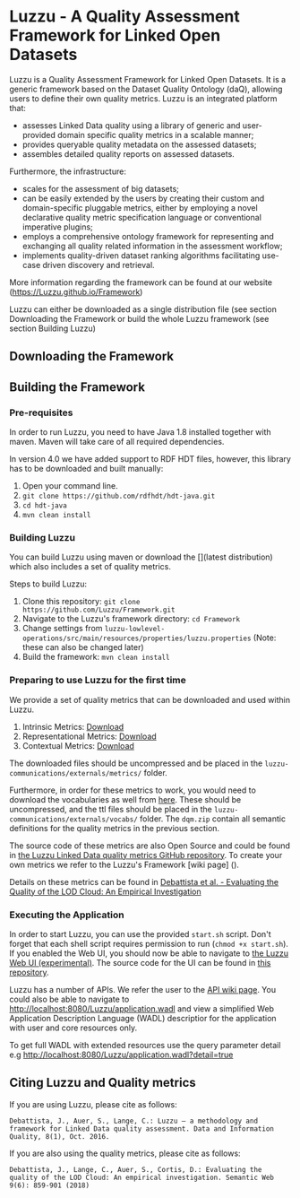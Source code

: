 # Luzzu - A Quality Assessment Framework for Linked Open Datasets

Luzzu is a Quality Assessment Framework for Linked Open Datasets. It is a generic framework based on the Dataset Quality Ontology (daQ), allowing users to define their own quality metrics. Luzzu is an integrated platform that:
- assesses Linked Data quality using a library of generic and user-provided domain specific quality metrics in a scalable manner;
- provides queryable quality metadata on the assessed datasets;
- assembles detailed quality reports on assessed datasets.

Furthermore, the infrastructure:
- scales for the assessment of big datasets;
- can be easily extended by the users by creating their custom and domain-specific pluggable metrics, either by employing a novel declarative quality metric specification language or conventional imperative plugins;
- employs a comprehensive ontology framework for representing and exchanging all quality related information in the assessment workflow;
- implements quality-driven dataset ranking algorithms facilitating use-case driven discovery and retrieval.

More information regarding the framework can be found at our website (https://Luzzu.github.io/Framework)

Luzzu can either be downloaded as a single distribution file (see section Downloading the Framework or build the whole Luzzu framework (see section Building Luzzu)

## Downloading the Framework

## Building the Framework

### Pre-requisites
In order to run Luzzu, you need to have Java 1.8 installed together with maven. Maven will take care of all required dependencies.

In version 4.0 we have added support to RDF HDT files, however, this library has to be downloaded and built manually:
  1. Open your command line.
  2. `git clone https://github.com/rdfhdt/hdt-java.git`
  3. `cd hdt-java`
  4. `mvn clean install`

### Building Luzzu
You can build Luzzu using maven or download the [](latest distribution) which also includes a set of quality metrics.

Steps to build Luzzu:
  1. Clone this repository: `git clone https://github.com/Luzzu/Framework.git`
  2. Navigate to the Luzzu's framework directory: `cd Framework`
  3. Change settings from `luzzu-lowlevel-operations/src/main/resources/properties/luzzu.properties` (Note: these can also be changed later)
  4. Build the framework: `mvn clean install`

### Preparing to use Luzzu for the first time
We provide a set of quality metrics that can be downloaded and used within Luzzu.
  1. Intrinsic Metrics: [Download](http://s001.adaptcentre.ie/FrameworkMetrics/LDMetrics/intrinsic.zip)
  2. Representational Metrics: [Download](http://s001.adaptcentre.ie/FrameworkMetrics/LDMetrics/representational.zip)
  3. Contextual Metrics: [Download](http://s001.adaptcentre.ie/FrameworkMetrics/LDMetrics/contextual.zip)

The downloaded files should be uncompressed and be placed in the `luzzu-communications/externals/metrics/` folder.

Furthermore, in order for these metrics to work, you would need to download the vocabularies as well from [here](http://s001.adaptcentre.ie/FrameworkMetrics/Vocabs/). These should be uncompressed, and the ttl files should be placed in the `luzzu-communications/externals/vocabs/` folder. The `dqm.zip` contain all semantic definitions for the quality metrics in the previous section.

The source code of these metrics are also Open Source and could be found in [the Luzzu Linked Data quality metrics GitHub repository](https://github.com/Luzzu/LDqualitymetrics). To create your own metrics we refer to the Luzzu's Framework [wiki page] ().

Details on these metrics can be found in [Debattista et al. - Evaluating the Quality of the LOD Cloud: An Empirical Investigation](http://www.semantic-web-journal.net/content/evaluating-quality-lod-cloud-empirical-investigation-1)

### Executing the Application
In order to start Luzzu, you can use the provided `start.sh` script. Don't forget that each shell script requires permission to run (`chmod +x start.sh`). If you enabled the Web UI, you should now be able to navigate to [the Luzzu Web UI (experimental)](http://localhost:8080/). The source code for the UI can be found in [this repository](https://github.com/Luzzu/webapp).

Luzzu has a number of APIs. We refer the user to the [API wiki page](https://github.com/Luzzu/Framework/wiki/Restful-APIs). You could also be able to navigate to [http://localhost:8080/Luzzu/application.wadl](http://localhost:8080/Luzzu/application.wadl) and view a simplified Web Application Description Language (WADL) descriptior for the application with user and core resources only.

To get full WADL with extended resources use the query parameter detail e.g [http://localhost:8080/Luzzu/application.wadl?detail=true](http://localhost:8080/Luzzu/application.wadl?detail=true)

## Citing Luzzu and Quality metrics
If you are using Luzzu, please cite as follows:
```
Debattista, J., Auer, S., Lange, C.: Luzzu – a methodology and framework for Linked Data quality assessment. Data and Information Quality, 8(1), Oct. 2016.
```

If you are also using the quality metrics, please cite as follows:
```
Debattista, J., Lange, C., Auer, S., Cortis, D.: Evaluating the quality of the LOD Cloud: An empirical investigation. Semantic Web 9(6): 859-901 (2018)
```
